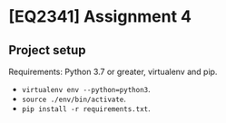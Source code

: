 # \[EQ2341\] Assignment 4

## Project setup

Requirements: Python 3.7 or greater, virtualenv and pip.

- `virtualenv env --python=python3`.
- `source ./env/bin/activate`.
- `pip install -r requirements.txt`.

